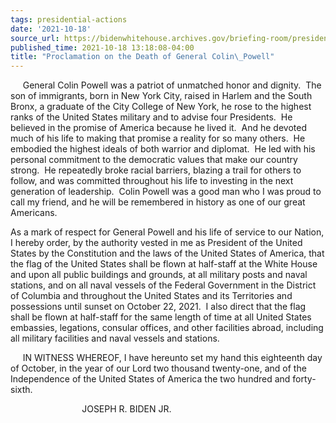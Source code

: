 ```yaml
---
tags: presidential-actions
date: '2021-10-18'
source_url: https://bidenwhitehouse.archives.gov/briefing-room/presidential-actions/2021/10/18/proclamation-on-the-death-of-general-colin-powell/
published_time: 2021-10-18 13:18:08-04:00
title: "Proclamation on the Death of General Colin\_Powell"
---
```

 
     General Colin Powell was a patriot of unmatched honor and dignity.
 The son of immigrants, born in New York City, raised in Harlem and the
South Bronx, a graduate of the City College of New York, he rose to the
highest ranks of the United States military and to advise four
Presidents.  He believed in the promise of America because he lived it.
 And he devoted much of his life to making that promise a reality for so
many others.  He embodied the highest ideals of both warrior and
diplomat.  He led with his personal commitment to the democratic values
that make our country strong.  He repeatedly broke racial barriers,
blazing a trail for others to follow, and was committed throughout his
life to investing in the next generation of leadership.  Colin Powell
was a good man who I was proud to call my friend, and he will be
remembered in history as one of our great Americans.

As a mark of respect for General Powell and his life of service to our
Nation, I hereby order, by the authority vested in me as President
of the United States by the Constitution and the laws of the
United States of America, that the flag of the United States shall be
flown at half-staff at the White House and upon all public buildings and
grounds, at all military posts and naval stations, and on all naval
vessels of the Federal Government in the District of Columbia and
throughout the United States and its Territories and possessions until
sunset on October 22, 2021.  I also direct that the flag shall be flown
at half-staff for the same length of time at all United States
embassies, legations, consular offices, and other facilities abroad,
including all military facilities and naval vessels and stations.

     IN WITNESS WHEREOF, I have hereunto set my hand this eighteenth day
of October, in the year of our Lord two thousand twenty-one, and of the
Independence of the United States of America the two hundred and
forty-sixth.

                             JOSEPH R. BIDEN JR.
